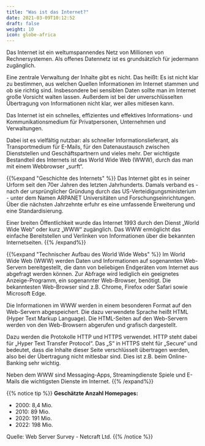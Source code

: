```yaml
---
title: "Was ist das Internet?"
date: 2021-03-09T10:12:52
draft: false
weight: 10
icon: globe-africa
---
```

Das Internet ist ein weltumspannendes Netz von Millionen von Rechnersystemen. Als offenes Datennetz ist es grundsätzlich für jedermann zugänglich.

Eine zentrale Verwaltung der Inhalte gibt es nicht. Das heißt: Es ist nicht klar zu bestimmen, aus welchen Quellen Informationen im Internet stammen und ob sie richtig sind. Insbesondere bei sensiblen Daten sollte man im Internet große Vorsicht walten lassen. Außerdem ist bei der unverschlüsselten Übertragung von Informationen nicht klar, wer alles mitlesen kann.

Das Internet ist ein schnelles, effizientes und effektives Informations- und Kommunikationsmedium für Privatpersonen, Unternehmen und Verwaltungen.

Dabei ist es vielfältig nutzbar: als schneller Informationslieferant, als Transportmedium für E-Mails, für den Datenaustausch zwischen Dienststellen und Geschäftspartnern und vieles mehr. Der wichtigste Bestandteil des Internets ist das World Wide Web (WWW), durch das man mit einem Webbrowser „surft“.

{{%expand "Geschichte des Internets" %}}
Das Internet gibt es in seiner Urform seit den 70er Jahren des letzten Jahrhunderts. Damals verband es - nach der ursprünglicher Gründung durch das US-Verteidigungsministerium - unter dem Namen ARPANET Universitäten und Forschungseinrichtungen. Über die nächsten Jahrzehnte erfuhr es eine umfassende Erweiterung und eine Standardisierung.

Einer breiten Öffentlichkeit wurde das Internet 1993 durch den Dienst „World Wide Web“ oder kurz „WWW“ zugänglich. Das WWW ermöglicht das einfache Bereitstellen und Verlinken von Informationen über die bekannten Internetseiten.
{{% /expand%}}

{{%expand "Technischer Aufbau des World Wide Webs" %}}
Im World Wide Web (WWW) werden Daten und Informationen auf sogenannten Web-Servern bereitgestellt, die dann von beliebigen Endgeräten vom Internet aus abgefragt werden können. Zur Abfrage wird lediglich ein geeignetes Anzeige-Programm, ein sogenannter Web-Browser, benötigt. Die bekanntesten Web-Browser sind z.B. Chrome, Firefox oder Safari sowie Microsoft Edge.

Die Informationen im WWW werden in einem besonderen Format auf den Web-Servern abgespeichert. Die dazu verwendete Sprache heißt HTML (Hyper Text Markup Language). Die HTML-Seiten auf den Web-Servern werden von den Web-Browsern abgerufen und grafisch dargestellt.

Dazu werden die Protokolle HTTP und HTTPS verwendet. HTTP steht dabei für „Hyper Text Transfer Protocol“. Das „S“ in HTTPS steht für „Secure“ und bedeutet, dass die Inhalte dieser Seite verschlüsselt übertragen werden, also bei der Übertragung nicht mitlesbar sind. Dies ist z.B. beim Online-Banking sehr wichtig.

Neben dem WWW sind Messaging-Apps, Streamingdienste Spiele und E-Mails die wichtigsten Dienste im Internet.
{{% /expand%}}

{{% notice tip %}}
**Geschätzte Anzahl Homepages:**
- 2000: 8,4 Mio.
- 2010: 89 Mio.
- 2020: 191 Mio.
- 2022: 198 Mio.

Quelle: Web Server Survey - Netcraft Ltd.
{{% /notice %}}

